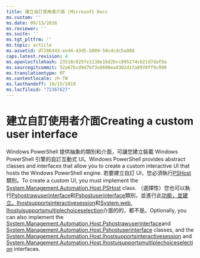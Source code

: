 ```yaml
---
title: 建立自訂使用者介面 |Microsoft Docs
ms.custom: ''
ms.date: 09/13/2016
ms.reviewer: ''
ms.suite: ''
ms.tgt_pltfrm: ''
ms.topic: article
ms.assetid: d7286443-eed4-43d5-b809-50cdcdcba088
caps.latest.revision: 4
ms.openlocfilehash: 23518c625fe1138e1bd2bcc895274cb21d7daf8a
ms.sourcegitcommit: 52a67bcd9d7bf3e8600ea4302d1fa8970ff9c998
ms.translationtype: MT
ms.contentlocale: zh-TW
ms.lasthandoff: 10/15/2019
ms.locfileid: "72367627"
---
```

# <a name="creating-a-custom-user-interface"></a><span data-ttu-id="08bc6-102">建立自訂使用者介面</span><span class="sxs-lookup"><span data-stu-id="08bc6-102">Creating a custom user interface</span></span>

<span data-ttu-id="08bc6-103">Windows PowerShell 提供抽象的類別和介面，可讓您建立裝載 Windows PowerShell 引擎的自訂互動式 UI。</span><span class="sxs-lookup"><span data-stu-id="08bc6-103">Windows PowerShell provides abstract classes and interfaces that allow you to create a custom interactive UI that hosts the Windows PowerShell engine.</span></span> <span data-ttu-id="08bc6-104">若要建立自訂 UI，您必須執行[PSHost](/dotnet/api/System.Management.Automation.Host.PSHost)類別。</span><span class="sxs-lookup"><span data-stu-id="08bc6-104">To create a custom UI, you must implement the [System.Management.Automation.Host.PSHost](/dotnet/api/System.Management.Automation.Host.PSHost) class.</span></span> <span data-ttu-id="08bc6-105">（選擇性）您也可以執行[Pshostrawuserinterface](/dotnet/api/System.Management.Automation.Host.PSHostRawUserInterface)和[Pshostuserinterface](/dotnet/api/System.Management.Automation.Host.PSHostUserInterface)類別，並進行此[功能，並建立。Ihostsupportsinteractivesession](/dotnet/api/System.Management.Automation.Host.IHostSupportsInteractiveSession)和[System.web. Ihostuisupportsmultiplechoiceselection](/dotnet/api/System.Management.Automation.Host.IHostUISupportsMultipleChoiceSelection)介面的的，都不是。</span><span class="sxs-lookup"><span data-stu-id="08bc6-105">Optionally, you can also implement the [System.Management.Automation.Host.Pshostrawuserinterface](/dotnet/api/System.Management.Automation.Host.PSHostRawUserInterface)and [System.Management.Automation.Host.Pshostuserinterface](/dotnet/api/System.Management.Automation.Host.PSHostUserInterface) classes, and the [System.Management.Automation.Host.Ihostsupportsinteractivesession](/dotnet/api/System.Management.Automation.Host.IHostSupportsInteractiveSession) and [System.Management.Automation.Host.Ihostuisupportsmultiplechoiceselection](/dotnet/api/System.Management.Automation.Host.IHostUISupportsMultipleChoiceSelection) interfaces.</span></span>
